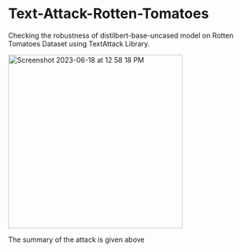 # Text-Attack-Rotten-Tomatoes
Checking the robustness of distilbert-base-uncased model on Rotten Tomatoes Dataset using TextAttack Library.

<img width="354" alt="Screenshot 2023-06-18 at 12 58 18 PM" src="https://github.com/Rishabh5752/Text-Attack-Rotten-Tomatoes/assets/78745855/d5e2a484-b044-4fb2-9d0b-f60e81f0578e">

The summary of the attack is given above

